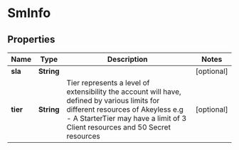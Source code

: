 

# SmInfo


## Properties

| Name | Type | Description | Notes |
|------------ | ------------- | ------------- | -------------|
|**sla** | **String** |  |  [optional] |
|**tier** | **String** | Tier represents a level of extensibility the account will have, defined by various limits for different resources of Akeyless e.g - A StarterTier may have a limit of 3 Client resources and 50 Secret resources |  [optional] |



